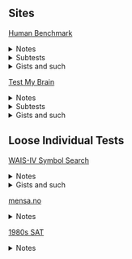 ## Sites
[Human Benchmark](https://humanbenchmark.com/)
  <details>
  <summary>Notes</summary>
    
  - has scores relative to others
  - allows you to create an account and save/share attempts over time (public by default and cannot make private, but have to know username)
  </details>
  <details>
  <summary>Subtests</summary>
    
  - [Reaction Time](https://humanbenchmark.com/tests/reactiontime)
  - [Sequence Memory (visual)](https://humanbenchmark.com/tests/sequence)
  - [Aim](https://humanbenchmark.com/tests/aim)
  - [Number Memory](https://humanbenchmark.com/tests/number-memory)
  - [Verbal Memory](https://humanbenchmark.com/tests/verbal-memory)
  - [Chimp Test](https://humanbenchmark.com/tests/chimp)
    <details>
      <summary>Notes</summary>
    
       - Click on numbered boxes (shown then hidden) in order
       - pretty easy to goodhart and treat as an ordered digit memorization test
       </details>
  - [Visual Memory (tiles)](https://humanbenchmark.com/tests/memory)
  - [Typing speed](https://humanbenchmark.com/tests/typing)
      <details>
      <summary>Notes</summary>
    
       - Worse than monkeytype
       </details>
  </details>
  <details>
  <summary>Gists and such</summary>
    
  - [Vocabulary Test Vocab List](https://gist.github.com/belkarx/3479bb76a37fdcfe4271f06b3316f506)
  - [Keyboard Control of Vocab Test (js)](https://gist.github.com/belkarx/430b07fa3d8f8f6c6484148bab1cadd9)
  - [Keyboard Control of Vocab Test (*-monkey)](https://gist.github.com/belkarx/1e86a5dcba144a329282f1997b3c773a)
  </details>
  
[Test My Brain](https://www.testmybrain.org/)
  <details>
  <summary>Notes</summary>
    
  - Has high userbase and published norms (see Gists)
  - Actively running research studies
  </details>
  
  <details>
  <summary>Subtests</summary>
    
  - [Digit Symbol Coding](https://www.testmybrain.org/tests/DigSymbCoding/DSC.html)
    <details>
    <summary>Notes</summary>
    
    - Similar to [this](https://en.wikipedia.org/wiki/Digit_symbol_substitution_test) which is used to test for dementia
    </details>
  - And more!
  </details>
  <details>
  <summary>Gists and such</summary>
    
  - [RDOC Report (averages, stddev, etc)](https://testmybrain.org/RDOC_Report/)
  </details>

## Loose Individual Tests
[WAIS-IV Symbol Search](https://wais-iv-symbol-search-f568d4.netlify.app/)
  <details>
  <summary>Notes</summary>
    
  - check if one of 2 symbols is in list of other 6 symbols as fast as possible
  </details>
  <details>
  <summary>Gists and such</summary>
    
  - [Tampermonkey and js scripts to tint screen red whenever a mistake is made](https://gist.github.com/anthruni/876edc5c665c00634bfaf3881915ac39)
  </details>

[mensa.no](https://test.mensa.no/)
  <details>
  <summary>Notes</summary>
    
  - Pretty good raven's matrices. starts out easy, last couple are more challenging. doesn't tell you answers at the end
  </details>
  
[1980s SAT](https://pdfhost.io/v/F3fb0u6uV_SAT_1980pdf.pdf)
  <details>
  <summary>Notes</summary>
    
  - PDF is hard to find
  - Comes with IQ conversion table!
  </details>
